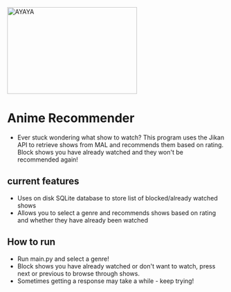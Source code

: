 <img src="https://www.streamscheme.com/wp-content/uploads/2020/10/ayaya-emote.png" alt="AYAYA" width="300px" height="200px" />

# Anime Recommender #

* Ever stuck wondering what show to watch? This program uses the Jikan API to retrieve shows from MAL and recommends them based on rating. Block shows you have
already watched and they won't be recommended again!

## current features ##
* Uses on disk SQLite database to store list of blocked/already watched shows
* Allows you to select a genre and recommends shows based on rating and whether they have already been watched
## How to run ##
* Run main.py and select a genre!
* Block shows you have already watched or don't want to watch, press next or previous to browse through shows.
* Sometimes getting a response may take a while - keep trying!
